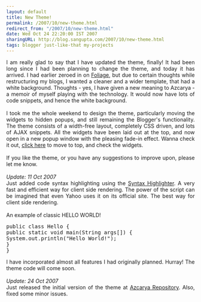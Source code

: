 ```yaml
---
layout: default
title: New Theme!
permalink: /2007/10/new-theme.html
redirect_from: "/2007/10/new-theme.html"
date: Wed Oct 24 22:20:00 IST 2007
sharingURL: http://blog.sangupta.com/2007/10/new-theme.html
tags: blogger just-like-that my-projects
---
```

<div align="justify">
    I am really glad to say that I have updated the theme, finally! It had been long since I had been planning to change the theme, and today it has arrived. I had earlier zeroed in on 
    <a href="http://azcarya.blogspot.com/2007/09/new-theme-soon-really-soon.html" title="Foliage In XML">Foliage</a>, but due to certain thoughts while restructuring my blogs, I wanted a cleaner and a wider template, that had a white background. Thoughts - yes, I have given a new meaning to Azcarya - a memoir of myself playing with the technology. It would now have lots of code snippets, and hence the white background.
    <br>
    <br>I took me the whole weekend to design the theme, particularly moving the widgets to hidden popups, and still remaining the Blogger's functionality. The theme consists of a width-free layout, completely CSS driven, and lots of AJAX snippets. All the widgets have been laid out at the top, and now open in a new popup window with the pleasing fade-in effect. Wanna check it out, 
    <a href="javascript:void(0);" onclick="'$(">click here</a> to move to top, and check the widgets.
    <br>
    <br>If you like the theme, or you have any suggestions to improve upon, please let me know.
    <br>
    <br>
    <span style="font-style:italic;">Update: 11 Oct 2007</span>
    <br>Just added code syntax highlighting using the 
    <a href="http://code.google.com/p/syntaxhighlighter" title="Syntax Highlighter">Syntax Highlighter</a>. A very fast and efficient way for client side rendering. The power of the script can be imagined that even Yahoo uses it on its official site. The best way for client side rendering.
    <br>
    <br>An example of classic HELLO WORLD!
    <br>
    <pre class="brush: java">public class Hello {<br>public static void main(String args[]) {<br>System.out.println("Hello World!");<br>}<br>}<br></pre>I have incorporated almost all features I had originally planned. Hurray! The theme code will come soon.
    <br>
    <br>
    <span style="font-style:italic;">Update: 24 Oct 2007</span>
    <br>Just released the initial version of the theme at 
    <a href="http://azcarya.googlecode.com" title="Azcarya Google Code Repository">Azcarya Repository</a>. Also, fixed some minor issues.
    <br>
    <br>
</div>
